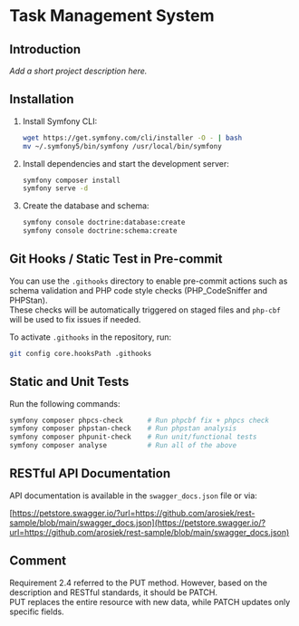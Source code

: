 # Task Management System

## Introduction

_Add a short project description here._

## Installation

1. Install Symfony CLI:
   ```bash
   wget https://get.symfony.com/cli/installer -O - | bash
   mv ~/.symfony5/bin/symfony /usr/local/bin/symfony
   ```

2. Install dependencies and start the development server:
   ```bash
   symfony composer install
   symfony serve -d
   ```

3. Create the database and schema:
   ```bash
   symfony console doctrine:database:create
   symfony console doctrine:schema:create
   ```

## Git Hooks / Static Test in Pre-commit

You can use the `.githooks` directory to enable pre-commit actions such as schema validation and PHP code style checks (PHP_CodeSniffer and PHPStan).  
These checks will be automatically triggered on staged files and `php-cbf` will be used to fix issues if needed.

To activate `.githooks` in the repository, run:

```bash
git config core.hooksPath .githooks
```

## Static and Unit Tests

Run the following commands:

```bash
symfony composer phpcs-check      # Run phpcbf fix + phpcs check
symfony composer phpstan-check    # Run phpstan analysis
symfony composer phpunit-check    # Run unit/functional tests
symfony composer analyse          # Run all of the above
```

## RESTful API Documentation

API documentation is available in the `swagger_docs.json` file or via:

[https://petstore.swagger.io/?url=https://github.com/arosiek/rest-sample/blob/main/swagger_docs.json](https://petstore.swagger.io/?url=https://github.com/arosiek/rest-sample/blob/main/swagger_docs.json)

## Comment

Requirement 2.4 referred to the PUT method. However, based on the description and RESTful standards, it should be PATCH.  
PUT replaces the entire resource with new data, while PATCH updates only specific fields.
